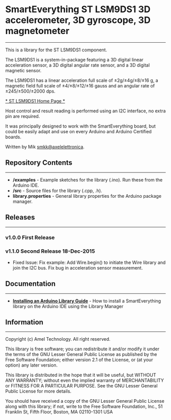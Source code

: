 # SmartEverything ST LSM9DS1  3D accelerometer, 3D gyroscope, 3D magnetometer

---
This is a library for the ST LSM9DS1 component.

The LSM9DS1 is a system-in-package featuring a 3D digital linear acceleration sensor, a 3D
digital angular rate sensor, and a 3D digital magnetic sensor.

The LSM9DS1 has a linear acceleration full scale of ±2g/±4g/±8/±16 g, a
magnetic field full scale of ±4/±8/±12/±16 gauss and an angular rate of
±245/±500/±2000 dps.

[* ST LSM9DS1 Home Page *](http://www.st.com/web/catalog/sense_power/FM89/SC1448/PF259998)

Host control and result reading is performed using an I2C interface, no extra pin are required.

It was principally designed to work with the SmartEverything board, but could
be easily adapt and use on every Arduino and Arduino Certified boards.

Written by Mik <smkk@axelelettronica>.

## Repository Contents

---

* **/examples** - Example sketches for the library (.ino). Run these from the Arduino IDE.
* **/src** - Source files for the library (.cpp, .h).
* **library.properties** - General library properties for the Arduino package manager.

## Releases

---

### v1.0.0 First Release

### v1.1.0 Second Release 18-Dec-2015

* Fixed Issue:
    Fix example: Add Wire.begin() to initiate the Wire library and join the I2C bus.
    Fix bug in acceleration sensor measurement.

## Documentation

---

* **[Installing an Arduino Library Guide](http://www.arduino.cc/en/Guide/Libraries#toc3)** - How to install a SmartEverything library on the Arduino IDE using the Library Manager

## Information

---

Copyright (c) Amel Technology. All right reserved.

This library is free software; you can redistribute it and/or
modify it under the terms of the GNU Lesser General Public
License as published by the Free Software Foundation; either
version 2.1 of the License, or (at your option) any later version.

This library is distributed in the hope that it will be useful,
but WITHOUT ANY WARRANTY; without even the implied warranty of
MERCHANTABILITY or FITNESS FOR A PARTICULAR PURPOSE. See the GNU
Lesser General Public License for more details.

You should have received a copy of the GNU Lesser General Public
License along with this library; if not, write to the Free Software
Foundation, Inc., 51 Franklin St, Fifth Floor, Boston, MA 02110-1301 USA
